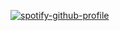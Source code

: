 [![spotify-github-profile](https://spotify-github-profile.vercel.app/api/view?uid=31pcnenudmvzxeug6havqbfgkgu4&cover_image=true&theme=default&show_offline=true&background_color=121212&interchange=true&bar_color=53b14f&bar_color_cover=false)](https://spotify-github-profile.vercel.app/api/view?uid=31pcnenudmvzxeug6havqbfgkgu4&redirect=true)

